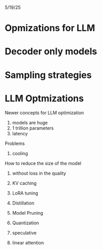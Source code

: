 5/19/25

# Opmizations for LLM

# Decoder only models
# Sampling strategies
# LLM Optmizations

Newer concepts for LLM optimization

1. models are huge
1. 1 trillion parameters
1. latency

Problems
1. cooling

How to reduce the size of the model
1. without loss in the quality

1. KV caching
1. LoRA tuning
1. Distillation
1. Model Pruning
1. Quantization

1. speculative
1. linear attention


